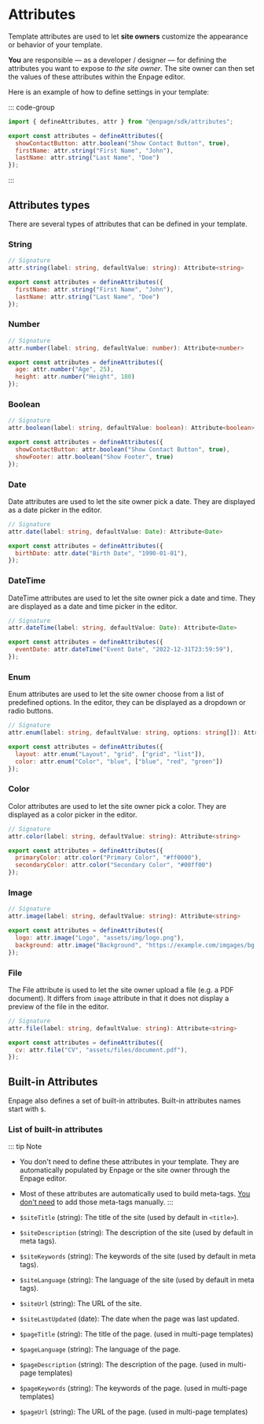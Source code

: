 # Attributes

Template attributes are used to let **site owners** customize the appearance or behavior of your template.

**You** are responsible — as a developer / designer — for defining the attributes you want to expose *to the site owner*. The site owner can then set the values of these attributes within the Enpage editor.

Here is an example of how to define settings in your template:

::: code-group

```javascript [enpage.config.js]
import { defineAttributes, attr } from "@enpage/sdk/attributes";

export const attributes = defineAttributes({
  showContactButton: attr.boolean("Show Contact Button", true),
  firstName: attr.string("First Name", "John"),
  lastName: attr.string("Last Name", "Doe")
});
```

:::

## Attributes types

There are several types of attributes that can be defined in your template.

### String

```typescript
// Signature
attr.string(label: string, defaultValue: string): Attribute<string>
```

```javascript
export const attributes = defineAttributes({
  firstName: attr.string("First Name", "John"),
  lastName: attr.string("Last Name", "Doe")
});
```

### Number

```typescript
// Signature
attr.number(label: string, defaultValue: number): Attribute<number>
```

```javascript
export const attributes = defineAttributes({
  age: attr.number("Age", 25),
  height: attr.number("Height", 180)
});
```

### Boolean

```typescript
// Signature
attr.boolean(label: string, defaultValue: boolean): Attribute<boolean>
```

```javascript
export const attributes = defineAttributes({
  showContactButton: attr.boolean("Show Contact Button", true),
  showFooter: attr.boolean("Show Footer", true)
});
```

### Date

Date attributes are used to let the site owner pick a date. They are displayed as a date picker in the editor.

```typescript
// Signature
attr.date(label: string, defaultValue: Date): Attribute<Date>
```

```javascript
export const attributes = defineAttributes({
  birthDate: attr.date("Birth Date", "1990-01-01"),
});
```

### DateTime

DateTime attributes are used to let the site owner pick a date and time. They are displayed as a date and time picker in the editor.

```typescript
// Signature
attr.dateTime(label: string, defaultValue: Date): Attribute<Date>
```

```javascript
export const attributes = defineAttributes({
  eventDate: attr.dateTime("Event Date", "2022-12-31T23:59:59"),
});
```

### Enum

Enum attributes are used to let the site owner choose from a list of predefined options.
In the editor, they can be displayed as a dropdown or radio buttons.

```typescript
// Signature
attr.enum(label: string, defaultValue: string, options: string[]): Attribute<string>
```

```javascript
export const attributes = defineAttributes({
  layout: attr.enum("Layout", "grid", ["grid", "list"]),
  color: attr.enum("Color", "blue", ["blue", "red", "green"])
});
```

### Color

Color attributes are used to let the site owner pick a color. They are displayed as a color picker in the editor.

```typescript
// Signature
attr.color(label: string, defaultValue: string): Attribute<string>
```

```javascript
export const attributes = defineAttributes({
  primaryColor: attr.color("Primary Color", "#ff0000"),
  secondaryColor: attr.color("Secondary Color", "#00ff00")
});
```

### Image

```typescript
// Signature
attr.image(label: string, defaultValue: string): Attribute<string>
```

```javascript
export const attributes = defineAttributes({
  logo: attr.image("Logo", "assets/img/logo.png"),
  background: attr.image("Background", "https://example.com/imgages/bg.jpg")
});
```

### File

The File attribute is used to let the site owner upload a file (e.g. a PDF document).
It differs from `image` attribute in that it does not display a preview of the file in the editor.

```typescript
// Signature
attr.file(label: string, defaultValue: string): Attribute<string>
```

```javascript
export const attributes = defineAttributes({
  cv: attr.file("CV", "assets/files/document.pdf"),
});
```

## Built-in Attributes

Enpage also defines a set of built-in attributes. Built-in attributes names start with `$`.

### List of built-in attributes

::: tip Note
- You don't need to define these attributes in your template. They are automatically populated by Enpage or the site owner through the Enpage editor.
- Most of these attributes are automatically used to build meta-tags. <ins>You don't need</ins> to add those meta-tags manually.
:::

- `$siteTitle` (string): The title of the site (used by default in `<title>`).
- `$siteDescription` (string): The description of the site (used by default in meta tags).
- `$siteKeywords` (string): The keywords of the site (used by default in meta tags).
- `$siteLanguage` (string): The language of the site (used by default in meta tags).
- `$siteUrl` (string): The URL of the site.
- `$siteLastUpdated` (date): The date when the page was last updated.
- `$pageTitle` (string): The title of the page. (used in multi-page templates)
- `$pageLanguage` (string): The language of the page.
- `$pageDescription` (string): The description of the page. (used in multi-page templates)
- `$pageKeywords` (string): The keywords of the page. (used in multi-page templates)
- `$pageUrl` (string): The URL of the page. (used in multi-page templates)
